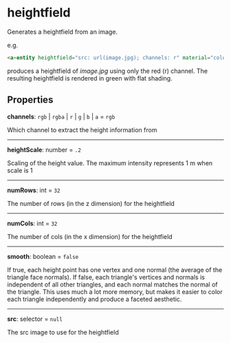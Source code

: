 # heightfield

Generates a heightfield from an image.

e.g.
```html
<a-entity heightfield="src: url(image.jpg); channels: r" material="color: green; flatShading: true; side: double" rotation="90 0 0" position="0 1.5 -2"></a-entity>
```

produces a heightfield of _image.jpg_ using only the red (r) channel. The resulting heightfield is rendered in green with flat shading.

## Properties

**channels**: `rgb` | `rgba` | `r` | `g` | `b` | `a` = `rgb`

Which channel to extract the height information from

---
**heightScale**: number = `.2`

Scaling of the height value.  The maximum intensity represents 1 m when scale is 1

---
**numRows**: int = `32`

The number of rows (in the z dimension) for the heightfield

---
**numCols**: int = `32`

The number of cols (in the x dimension) for the heightfield

---
**smooth**: boolean = `false`

If true, each height point has one vertex and one normal (the average of the triangle face normals).  If false, each triangle's vertices and normals is independent of all other triangles, and each normal matches the normal of the triangle. This uses much a lot more memory, but makes it easier to color each triangle independently and produce a faceted aesthetic.

---
**src**: selector = `null`

The src image to use for the heightfield